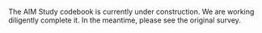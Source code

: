 The AIM Study codebook is currently under construction. We are working diligently complete it. In the meantime, please see the original survey.
 
